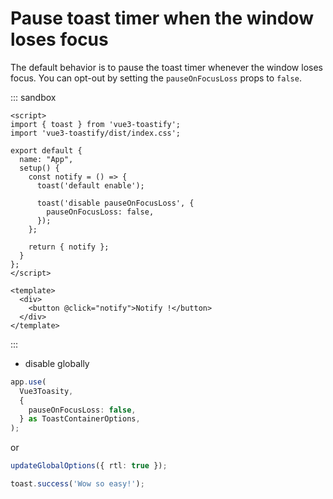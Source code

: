 # Pause toast timer when the window loses focus

The default behavior is to pause the toast timer whenever the window loses focus. You can opt-out by setting the `pauseOnFocusLoss` props to `false`.

::: sandbox
```vue App.vue
<script>
import { toast } from 'vue3-toastify';
import 'vue3-toastify/dist/index.css';

export default {
  name: "App",
  setup() {
    const notify = () => {
      toast('default enable');

      toast('disable pauseOnFocusLoss', {
        pauseOnFocusLoss: false,
      });
    };

    return { notify };
  }
};
</script>

<template>
  <div>
    <button @click="notify">Notify !</button>
  </div>
</template>
```
:::

- disable globally

```ts
app.use(
  Vue3Toasity,
  {
    pauseOnFocusLoss: false,
  } as ToastContainerOptions,
);
```

or

```ts
updateGlobalOptions({ rtl: true });

toast.success('Wow so easy!');
```
